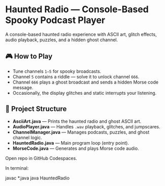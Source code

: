# Haunted Radio — Console-Based Spooky Podcast Player
A console-based haunted radio experience with ASCII art, glitch effects, audio playback, puzzles, and a hidden ghost channel.

## 🎮 How to Play
- Tune channels `1–5` for spooky broadcasts.
- Channel `5` contains a riddle — solve it to unlock channel `666`.
- Channel `666` plays a ghost broadcast and sends a hidden Morse code message.
- Occasionally, the display glitches and static interrupts your listening.

## 📂 Project Structure
- **AsciiArt.java** — Prints the haunted radio and ghost ASCII art.
- **AudioPlayer.java** — Handles `.wav` playback, glitches, and jumpscares.
- **ChannelManager.java** — Manages podcasts, puzzles, and ghost channel logic.
- **HauntedRadio.java** — Main program loop (entry point).
- **MorseCode.java** — Generates and plays Morse code audio.


Open repo in GitHub Codespaces.

In terminal:

javac *.java
java HauntedRadio